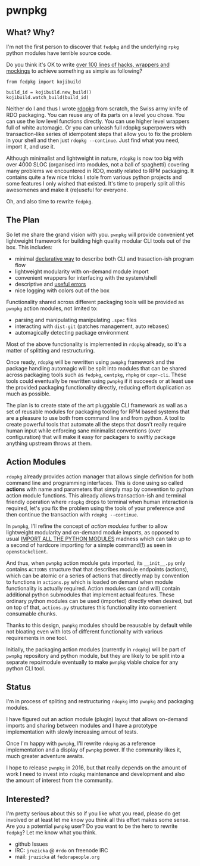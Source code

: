 # pwnpkg


## What? Why?

I'm not the first person to discover that `fedpkg` and the underlying `rpkg`
python modules have terrible source code.

Do you think it's OK to write [over 100 lines of hacks, wrappers and
mockings](https://github.com/redhat-openstack/rdopkg/blob/master/rdopkg/actionmods/kojibuild.py)
to achieve something as simple as following?

    from fedpkg import kojibuild

    build_id = kojibuild.new_build()
    kojibuild.watch_build(build_id)

Neither do I and thus I wrote
[rdopkg](https://github.com/redhat-openstack/rdopkg)
from scratch, the Swiss army knife of RDO packaging. You can reuse any of its
parts on a level you chose. You can use the low level functions directly. You
can use higher level wrappers full of white automagic. Or you can unleash full
rdopkg superpowers with transaction-like series of idempotent steps that allow
you to fix the problem in your shell and then just `rdopkg --continue`. Just
find what you need, import it, and use it.

Although minimalist and lightweight in nature, `rdopkg` is now too big with
over 4000 SLOC (organised into modules, not a ball of spaghetti) covering many
problems we encountered in RDO, mostly related to RPM packaging. It contains
quite a few nice tricks I stole from various python projects and some features
I only wished that existed. It's time to properly split all this awesomenes
and make it (re)useful for everyone.

Oh, and also time to rewrite `fedpkg`.


## The Plan

So let me share the grand vision with you. `pwnpkg` will provide convenient
yet lightweight framework for building high quality modular CLI tools out of
the box. This includes:

 * minimal [declarative way](https://github.com/redhat-openstack/rdopkg/blob/master/rdopkg/actions.py) to describe both CLI and trasaction-ish program flow
 * lightweight modularity with on-demand module import
 * convenient wrappers for interfacing with the system/shell
 * descriptive and [useful errors](https://github.com/redhat-openstack/rdopkg/blob/master/rdopkg/exception.py)
 * nice logging with colors out of the box

Functionality shared across different packaging tools will be provided as
`pwnpkg` action modules, not limited to:

 * parsing and manipulating manipulating `.spec` files
 * interacting with `dist-git` (patches management, auto rebases)
 * automagically detecting package environment

Most of the above functionality is implemented in `rdopkg` already, so it's
a matter of splitting and restructuring.

Once ready, `rdopkg` will be rewritten using `pwnpkg` framework and the
package handling automagic will be split into modules that can be
shared across packaging tools such as `fedpkg`, `centpkg`, `rhpkg` or
`copr-cli`. These tools could eventually be rewritten using `pwnpkg` if it
succeeds or at least use the provided packaging functionality directly,
reducing effort duplication as much as possible.

The plan is to create state of the art pluggable CLI framework as wall as
a set of reusable modules for packaging tooling for RPM based systems that are
a pleasure to use both from command line and from python. A tool to create
powerful tools that automate all the steps that dosn't really require human
input while enforcing sane minimalist conventions (over configuration) that
will make it easy for packagers to swiftly package anything upstream throws at
them.


## Action Modules

`rdopkg` already provides action manager that allows single definition for
both command line and programming interfaces. This is done using so called
**actions** with name and parameters that simply map by convention to python
action module functions. This already allows transaction-ish and terminal
friendly operation where `rdopkg` drops to terminal when human interaction is
required, let's you fix the problem using the tools of your preference
and then continue the transaction with `rdopkg --continue`.

In `pwnpkg`, I'll refine the concept of *action modules* further to allow
lightweight modularity and on-demand module imports, as opposed to usual
[IMPORT ALL THE PYTHON MODULES](https://jruzicka.fedorapeople.org/pkgs/import.jpg)
madness which can take up to a second of hardcore importing for a simple
command(!) as seen in `openstackclient`.

And thus, when `pwnpkg` action module gets imported, its `__init__.py` only
contains `ACTIONS` structure that that describes module endpoints (actions),
which can be atomic or a series of actions that directly map by convention to
functions in `actions.py` which is loaded on demand when module functionality
is actually required. Action modules can (and will) contain additional python
submodules that implement actual features. These ordinary python modules
can be used (imported) directly when desired, but on top of that, `actions.py`
structures this functionality into convenient consumable chunks.

Thanks to this design, `pwnpkg` modules should be reausable by default while
not bloating even with lots of different functionality with
various requirements in one tool.

Initially, the packaging action modules (currently in `rdopkg`) will be part
of `pwnpkg` repository and python module, but they are likely to be split into
a separate repo/module eventually to make `pwnpkg` viable choice for any
python CLI tool.


## Status

I'm in process of spliting and restructuring `rdopkg` into `pwnpkg` and
packaging modules.

I have figured out an action module (plugin) layout that allows on-demand
imports and sharing between modules and I have a prototype implementation with
slowly increasing amout of tests.

Once I'm happy with `pwnpkg`, I'll rewrite `rdopkg` as a reference
implementation and a display of `pwnpkg` power. If the community likes it,
much greater adventure awaits.

I hope to release `pwnpkg` in 2016, but that really depends on the amount of
work I need to invest into `rdopkg` maintenance and development and also the
amount of interest from the community.


## Interested?

I'm pretty serious about this so if you like what you read, please do get
involved or at least let me know you think all this effort makes some sense.
Are you a potential `pwnpkg` user? Do you want to be the hero to rewrite
`fedpkg`? Let me know what you think.

 * github Issues
 * IRC: `jruzicka` @ `#rdo` on freenode IRC
 * mail: `jruzicka` at `fedorapeople.org`

